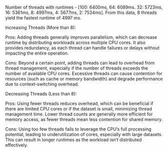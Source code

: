 Number of threads with runtimes - [100: 6400ms, 64: 6089ms. 32: 5723ms,  16: 5361ms, 8: 4997ms, 4: 5677ms, 2: 7534ms]. From this data, 8 threads yield the fastest runtime of 4997 ms.

Increasing Threads (More than 8):

Pros: Adding threads generally improves parallelism, which can decrease runtime by distributing workloads across multiple CPU cores. It also provides redundancy, as each thread can handle failures or delays without impacting the entire operation.

Cons: Beyond a certain point, adding threads can lead to overhead from thread management, especially if the number of threads exceeds the number of available CPU cores. Excessive threads can cause contention for resources (such as cache or memory bandwidth) and degrade performance due to context-switching overhead.

Decreasing Threads (Less than 8):

Pros: Using fewer threads reduces overhead, which can be beneficial if there are limited CPU cores or if the dataset is small, minimizing thread management time. Lower thread counts are generally more efficient for memory access, as fewer threads mean less contention for shared memory.

Cons: Using too few threads fails to leverage the CPU’s full processing potential, leading to underutilization of cores, especially with large datasets. This can result in longer runtimes as the workload isn’t distributed effectively.